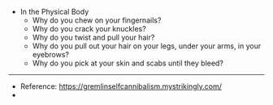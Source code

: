 - In the Physical Body
	- Why do you chew on your fingernails?
	- Why do you crack your knuckles?
	- Why do you twist and pull your hair?
	- Why do you pull out your hair on your legs, under your arms, in your eyebrows?
	- Why do you pick at your skin and scabs until they bleed?
- ---
- Reference: https://gremlinselfcannibalism.mystrikingly.com/
-